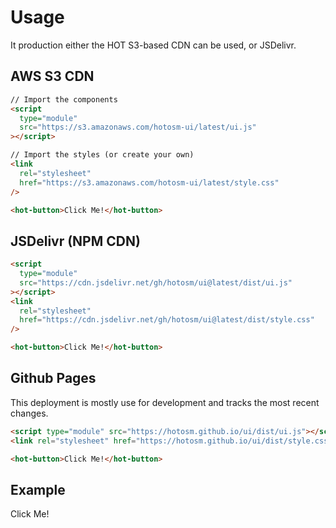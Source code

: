 # Usage

It production either the HOT S3-based CDN can be used, or JSDelivr.

## AWS S3 CDN

```html
// Import the components
<script
  type="module"
  src="https://s3.amazonaws.com/hotosm-ui/latest/ui.js"
></script>

// Import the styles (or create your own)
<link
  rel="stylesheet"
  href="https://s3.amazonaws.com/hotosm-ui/latest/style.css"
/>

<hot-button>Click Me!</hot-button>
```

## JSDelivr (NPM CDN)

```html
<script
  type="module"
  src="https://cdn.jsdelivr.net/gh/hotosm/ui@latest/dist/ui.js"
></script>
<link
  rel="stylesheet"
  href="https://cdn.jsdelivr.net/gh/hotosm/ui@latest/dist/style.css"
/>

<hot-button>Click Me!</hot-button>
```

## Github Pages

This deployment is mostly use for development and tracks the most recent
changes.

```html
<script type="module" src="https://hotosm.github.io/ui/dist/ui.js"></script>
<link rel="stylesheet" href="https://hotosm.github.io/ui/dist/style.css" />

<hot-button>Click Me!</hot-button>
```

## Example

<!-- markdownlint-disable -->

<hot-button id="hotButton">Click Me!</hot-button>
<script>
  const button = document.getElementById('hotButton');

  button.addEventListener('click', () => {
    alert('Button Clicked!');
  });
</script>

<!-- markdownlint-enable -->
